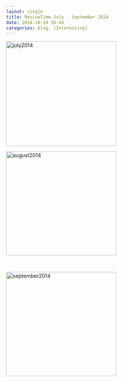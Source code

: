 ```yaml
---
layout: single
title: RescueTime July - September 2014
date: 2014-10-10 16:49
categories: blog, [Interesting]
---
```

<a href="/public/uploads/2014/10/july2014.png"><img class="alignnone size-medium wp-image-4002" src="/public/uploads/2014/10/july2014-300x286.png" alt="july2014" width="300" height="286" /></a>

<a href="/public/uploads/2014/10/august2014.png"><img class="alignnone size-medium wp-image-4003" src="/public/uploads/2014/10/august2014-300x284.png" alt="august2014" width="300" height="284" /></a>

&nbsp;

<a href="/public/uploads/2014/10/september2014.png"><img class="alignnone size-medium wp-image-4004" src="/public/uploads/2014/10/september2014-300x284.png" alt="september2014" width="300" height="284" /></a>
